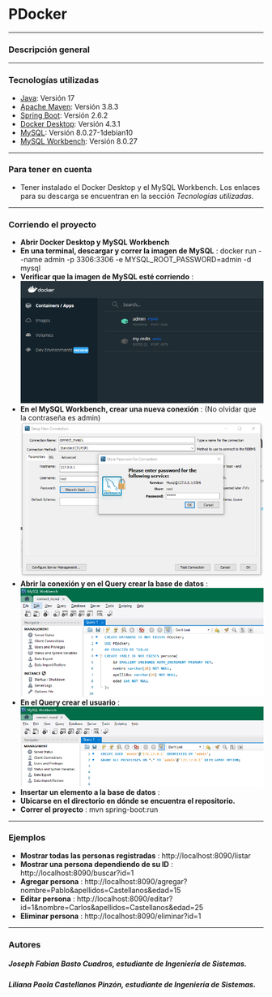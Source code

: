 # PDocker
***
### Descripción general

***
### Tecnologías utilizadas
* [Java](https://www.java.com/es/): Versión 17
* [Apache Maven](https://maven.apache.org/): Versión 3.8.3
* [Spring Boot](https://spring.io/projects/spring-boot): Versión 2.6.2
* [Docker Desktop](https://www.docker.com/products/docker-desktop): Versión 4.3.1
* [MySQL](https://hub.docker.com/_/mysql): Versión 8.0.27-1debian10
* [MySQL Workbench](https://www.mysql.com/products/workbench/): Versión 8.0.27
***
### Para tener en cuenta
* Tener instalado el Docker Desktop y el MySQL Workbench. Los enlaces para su descarga se encuentran en la sección _Tecnologías utilizadas_.
***
### Corriendo el proyecto
* __Abrir Docker Desktop y MySQL Workbench__ 
* __En una terminal, descargar y correr la imagen de MySQL__ : docker run --name admin -p 3306:3306 -e MYSQL_ROOT_PASSWORD=admin -d mysql
* __Verificar que la imagen de MySQL esté corriendo__ :
![Screenshot](Docker.PNG)
* __En el MySQL Workbench, crear una nueva conexión__ :
(No olvidar que la contraseña es admin)
![Screenshot](Conexión.PNG)
* __Abrir la conexión y en el Query crear la base de datos__ :
![Screenshot](Base.PNG)
* __En el Query crear el usuario__ :
![Screenshot](Usuario.PNG)
* __Insertar un elemento a la base de datos__ :
* __Ubicarse en el directorio en dónde se encuentra el repositorio.__
* __Correr el proyecto__ : mvn spring-boot:run
***
### Ejemplos
* __Mostrar todas las personas registradas__ : http://localhost:8090/listar
* __Mostrar una persona dependiendo de su ID__ : http://localhost:8090/buscar?id=1
* __Agregar persona__ : http://localhost:8090/agregar?nombre=Pablo&apellidos=Castellanos&edad=15
* __Editar persona__ : http://localhost:8090/editar?id=1&nombre=Carlos&apellidos=Castellanos&edad=25
* __Eliminar persona__ : http://localhost:8090/eliminar?id=1
***
### Autores
##### Joseph Fabian Basto Cuadros, estudiante de Ingeniería de Sistemas.
##### Liliana Paola Castellanos Pinzón, estudiante de Ingeniería de Sistemas.
